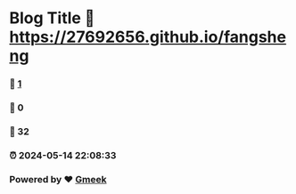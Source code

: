 # Blog Title :link: https://27692656.github.io/fangsheng 
### :page_facing_up: [1](https://27692656.github.io/fangsheng/tag.html) 
### :speech_balloon: 0 
### :hibiscus: 32 
### :alarm_clock: 2024-05-14 22:08:33 
### Powered by :heart: [Gmeek](https://github.com/Meekdai/Gmeek)
